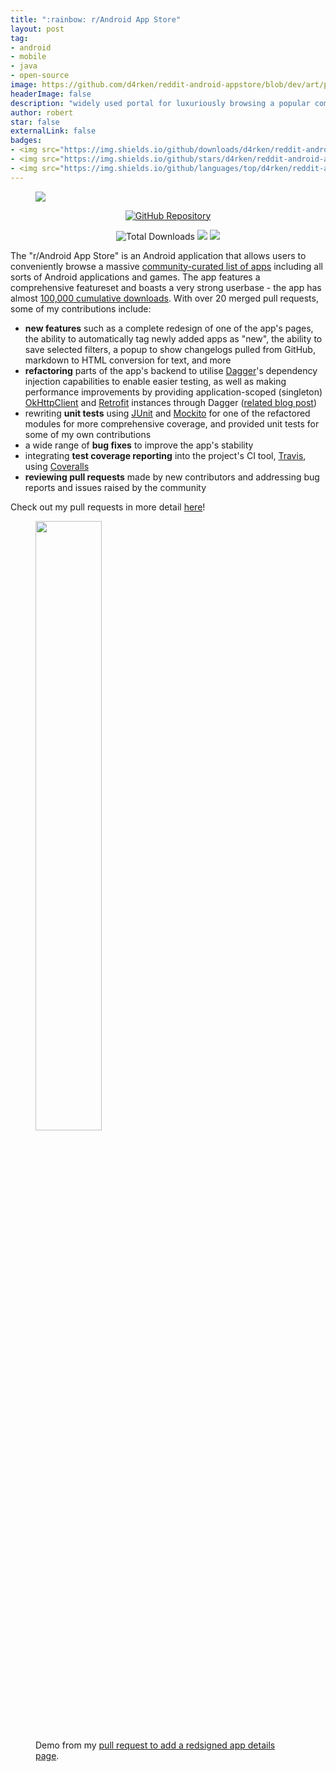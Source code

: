 ```yaml
---
title: ":rainbow: r/Android App Store"
layout: post
tag:
- android
- mobile
- java
- open-source
image: https://github.com/d4rken/reddit-android-appstore/blob/dev/art/preview-v080.png?raw=true
headerImage: false
description: "widely used portal for luxuriously browsing a popular community-curated collection of Android applications"
author: robert
star: false
externalLink: false
badges:
- <img src="https://img.shields.io/github/downloads/d4rken/reddit-android-appstore/total.svg" alt="Total Downloads" />
- <img src="https://img.shields.io/github/stars/d4rken/reddit-android-appstore.svg" /> 
- <img src="https://img.shields.io/github/languages/top/d4rken/reddit-android-appstore?color=b07219" />
---
```


<figure>
  <img src="https://github.com/d4rken/reddit-android-appstore/blob/dev/art/preview-v080.png?raw=true" />
</figure>

<p align="center">
    <a href="https://github.com/d4rken/reddit-android-appstore">
        <img src="https://img.shields.io/badge/GitHub-r%2FAndroid%20App%20Store-red.svg?style=for-the-badge" alt="GitHub Repository"/>
    </a>
</p>

<p align="center">
    <img src="https://img.shields.io/github/downloads/d4rken/reddit-android-appstore/total.svg"
        alt="Total Downloads" />
    <img src="https://img.shields.io/github/stars/d4rken/reddit-android-appstore.svg" />
    <img src="https://img.shields.io/github/contributors/d4rken/reddit-android-appstore.svg" />
</p>

The "r/Android App Store" is an Android application that allows users to
conveniently browse a massive [community-curated list of apps](https://www.reddit.com/r/android/wiki/apps)
including all sorts of Android applications and games. The app features a
comprehensive featureset and boasts a very strong userbase - the app has almost
[100,000 cumulative downloads](https://www.somsubhra.com/github-release-stats/?username=d4rken&repository=reddit-android-appstore).
With over 20 merged pull requests, some of my contributions include:

* **new features** such as a complete redesign of one of the app's pages, the
  ability to automatically tag newly added apps as "new", the ability to save
  selected filters, a popup to show changelogs pulled from GitHub, markdown to
  HTML conversion for text, and more
* **refactoring** parts of the app's backend to utilise
  [Dagger](https://github.com/google/dagger)'s dependency injection capabilities
  to enable easier testing, as well as making performance improvements by providing
  application-scoped (singleton) [OkHttpClient](https://github.com/square/okhttp)
  and [Retrofit](https://github.com/square/retrofit) instances through Dagger
  ([related blog post](/dependency-injection/))
* rewriting **unit tests** using [JUnit](https://junit.org/junit5/) and
  [Mockito](https://site.mockito.org) for one of the refactored modules for
  more comprehensive coverage, and provided unit tests for some of my own
  contributions
* a wide range of **bug fixes** to improve the app's stability
* integrating **test coverage reporting** into the project's CI tool,
  [Travis](https://travis-ci.org), using [Coveralls](https://coveralls.io)
* **reviewing pull requests** made by new contributors and addressing bug reports
  and issues raised by the community

Check out my pull requests in more detail [here](https://github.com/d4rken/reddit-android-appstore/pulls?utf8=✓&q=is%3Apr%20is%3Aclosed%20author%3Abobheadxi%20is%3Amerged%20base%3Adev)!

<figure>
  <img src="../../assets/images/projects/r-reddit-appstore-demo.gif" width="50%" />
  <figcaption>
  Demo from my
  <a href="https://github.com/d4rken/reddit-android-appstore/pull/131">pull request to add a redsigned app details page</a>.
  </figcaption>
</figure>

<br />
